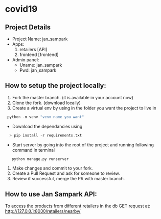 # covid19

## Project Details

* Project Name: jan_sampark
* Apps:
  1. retailers [API]
  1. frontend [frontend]
* Admin panel:
  * Uname: jan_sampark
  * Pwd: jan_sampark

## How to setup the project locally:

1. Fork the master branch. (it is available in your account now)
1. Clone the fork. (download locally)
1. Create a virtual env by using in the folder you want the project to live in 
```python  
 python -m venv "venv name you want"
```
* Download the dependancies using 
```python
  > pip install -r requirements.txt
```
* Start server by going into the root of the project and running following command in terminal
```python
   python manage.py runserver
```
1. Make changes and commit to your fork.
1. Create a Pull Request and ask for someone to review.
1. Review if successful, merge the PR with master branch. 

## How to use Jan Sampark API:

To access the products from different retailers in the db GET request at:
http://127.0.0.1:8000/retailers/nearby/
